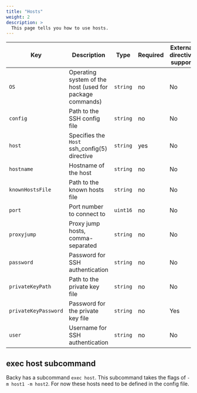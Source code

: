```yaml
---
title: "Hosts"
weight: 2
description: >
  This page tells you how to use hosts.
---
```


| Key                  | Description                                                   | Type     | Required | External directive support |
|----------------------|---------------------------------------------------------------|----------|----------|----------------------------|
| `OS`                 | Operating system of the host (used for package commands)      | `string` | no       | No                         |
| `config`             | Path to the SSH config file                                   | `string` | no       | No                         |
| `host`               | Specifies the `Host` ssh_config(5) directive                  | `string` | yes      | No                         |
| `hostname`           | Hostname of the host                                          | `string` | no       | No                         |
| `knownHostsFile`     | Path to the known hosts file                                  | `string` | no       | No                         |
| `port`               | Port number to connect to                                     | `uint16` | no       | No                         |
| `proxyjump`          | Proxy jump hosts, comma-separated                             | `string` | no       | No                         |
| `password`           | Password for SSH authentication                               | `string` | no       | No                         |
| `privateKeyPath`     | Path to the private key file                                  | `string` | no       | No                         |
| `privateKeyPassword` | Password for the private key file                             | `string` | no       | Yes                        |
| `user`               | Username for SSH authentication                               | `string` | no       | No                         |

## exec host subcommand

Backy has a subcommand `exec host`. This subcommand takes the flags of `-m host1 -m host2`. For now these hosts need to be defined in the config file.